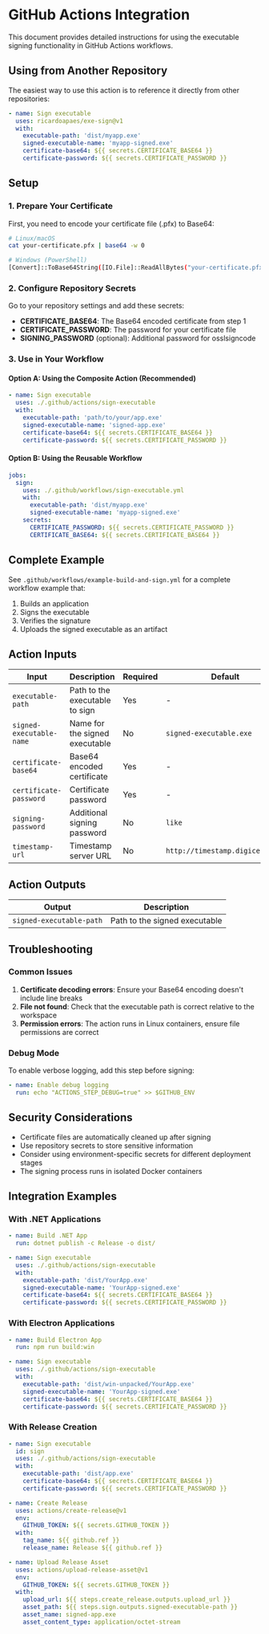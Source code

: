 # GitHub Actions Integration

This document provides detailed instructions for using the executable signing functionality in GitHub Actions workflows.

## Using from Another Repository

The easiest way to use this action is to reference it directly from other repositories:

```yaml
- name: Sign executable
  uses: ricardoapaes/exe-sign@v1
  with:
    executable-path: 'dist/myapp.exe'
    signed-executable-name: 'myapp-signed.exe'
    certificate-base64: ${{ secrets.CERTIFICATE_BASE64 }}
    certificate-password: ${{ secrets.CERTIFICATE_PASSWORD }}
```

## Setup

### 1. Prepare Your Certificate

First, you need to encode your certificate file (.pfx) to Base64:

```bash
# Linux/macOS
cat your-certificate.pfx | base64 -w 0

# Windows (PowerShell)
[Convert]::ToBase64String([IO.File]::ReadAllBytes("your-certificate.pfx"))
```

### 2. Configure Repository Secrets

Go to your repository settings and add these secrets:

- **CERTIFICATE_BASE64**: The Base64 encoded certificate from step 1
- **CERTIFICATE_PASSWORD**: The password for your certificate file
- **SIGNING_PASSWORD** (optional): Additional password for osslsigncode

### 3. Use in Your Workflow

#### Option A: Using the Composite Action (Recommended)

```yaml
- name: Sign executable
  uses: ./.github/actions/sign-executable
  with:
    executable-path: 'path/to/your/app.exe'
    signed-executable-name: 'signed-app.exe'
    certificate-base64: ${{ secrets.CERTIFICATE_BASE64 }}
    certificate-password: ${{ secrets.CERTIFICATE_PASSWORD }}
```

#### Option B: Using the Reusable Workflow

```yaml
jobs:
  sign:
    uses: ./.github/workflows/sign-executable.yml
    with:
      executable-path: 'dist/myapp.exe'
      signed-executable-name: 'myapp-signed.exe'
    secrets:
      CERTIFICATE_PASSWORD: ${{ secrets.CERTIFICATE_PASSWORD }}
      CERTIFICATE_BASE64: ${{ secrets.CERTIFICATE_BASE64 }}
```

## Complete Example

See `.github/workflows/example-build-and-sign.yml` for a complete workflow example that:

1. Builds an application
2. Signs the executable
3. Verifies the signature
4. Uploads the signed executable as an artifact

## Action Inputs

| Input | Description | Required | Default |
|-------|-------------|----------|---------|
| `executable-path` | Path to the executable to sign | Yes | - |
| `signed-executable-name` | Name for the signed executable | No | `signed-executable.exe` |
| `certificate-base64` | Base64 encoded certificate | Yes | - |
| `certificate-password` | Certificate password | Yes | - |
| `signing-password` | Additional signing password | No | `like` |
| `timestamp-url` | Timestamp server URL | No | `http://timestamp.digicert.com` |

## Action Outputs

| Output | Description |
|--------|-------------|
| `signed-executable-path` | Path to the signed executable |

## Troubleshooting

### Common Issues

1. **Certificate decoding errors**: Ensure your Base64 encoding doesn't include line breaks
2. **File not found**: Check that the executable path is correct relative to the workspace
3. **Permission errors**: The action runs in Linux containers, ensure file permissions are correct

### Debug Mode

To enable verbose logging, add this step before signing:

```yaml
- name: Enable debug logging
  run: echo "ACTIONS_STEP_DEBUG=true" >> $GITHUB_ENV
```

## Security Considerations

- Certificate files are automatically cleaned up after signing
- Use repository secrets to store sensitive information
- Consider using environment-specific secrets for different deployment stages
- The signing process runs in isolated Docker containers

## Integration Examples

### With .NET Applications

```yaml
- name: Build .NET App
  run: dotnet publish -c Release -o dist/

- name: Sign executable
  uses: ./.github/actions/sign-executable
  with:
    executable-path: 'dist/YourApp.exe'
    signed-executable-name: 'YourApp-signed.exe'
    certificate-base64: ${{ secrets.CERTIFICATE_BASE64 }}
    certificate-password: ${{ secrets.CERTIFICATE_PASSWORD }}
```

### With Electron Applications

```yaml
- name: Build Electron App
  run: npm run build:win

- name: Sign executable
  uses: ./.github/actions/sign-executable
  with:
    executable-path: 'dist/win-unpacked/YourApp.exe'
    signed-executable-name: 'YourApp-signed.exe'
    certificate-base64: ${{ secrets.CERTIFICATE_BASE64 }}
    certificate-password: ${{ secrets.CERTIFICATE_PASSWORD }}
```

### With Release Creation

```yaml
- name: Sign executable
  id: sign
  uses: ./.github/actions/sign-executable
  with:
    executable-path: 'dist/app.exe'
    certificate-base64: ${{ secrets.CERTIFICATE_BASE64 }}
    certificate-password: ${{ secrets.CERTIFICATE_PASSWORD }}

- name: Create Release
  uses: actions/create-release@v1
  env:
    GITHUB_TOKEN: ${{ secrets.GITHUB_TOKEN }}
  with:
    tag_name: ${{ github.ref }}
    release_name: Release ${{ github.ref }}

- name: Upload Release Asset
  uses: actions/upload-release-asset@v1
  env:
    GITHUB_TOKEN: ${{ secrets.GITHUB_TOKEN }}
  with:
    upload_url: ${{ steps.create_release.outputs.upload_url }}
    asset_path: ${{ steps.sign.outputs.signed-executable-path }}
    asset_name: signed-app.exe
    asset_content_type: application/octet-stream
```